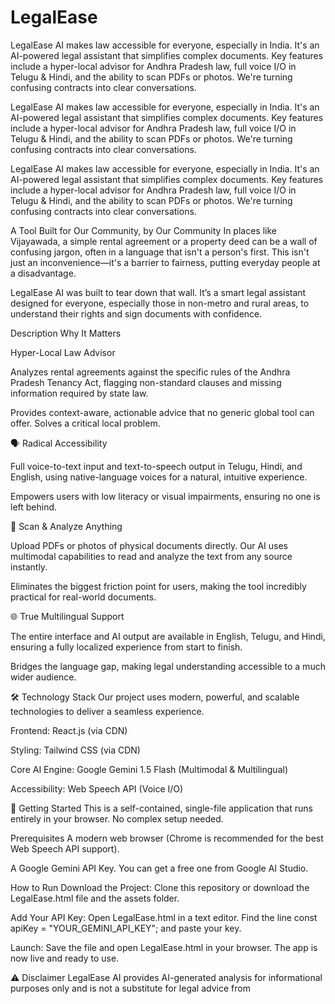 # LegalEase
LegalEase AI makes law accessible for everyone, especially in India. It's an AI-powered legal assistant that simplifies complex documents. Key features include a hyper-local advisor for Andhra Pradesh law, full voice I/O in Telugu &amp; Hindi, and the ability to scan PDFs or photos. We're turning confusing contracts into clear conversations.

LegalEase AI makes law accessible for everyone, especially in India. It's an AI-powered legal assistant that simplifies complex documents. Key features include a hyper-local advisor for Andhra Pradesh law, full voice I/O in Telugu & Hindi, and the ability to scan PDFs or photos. We're turning confusing contracts into clear conversations.

LegalEase AI makes law accessible for everyone, especially in India. It's an AI-powered legal assistant that simplifies complex documents. Key features include a hyper-local advisor for Andhra Pradesh law, full voice I/O in Telugu & Hindi, and the ability to scan PDFs or photos. We're turning confusing contracts into clear conversations.

A Tool Built for Our Community, by Our Community In places like Vijayawada, a simple rental agreement or a property deed can be a wall of confusing jargon, often in a language that isn't a person's first. This isn't just an inconvenience—it's a barrier to fairness, putting everyday people at a disadvantage.

LegalEase AI was built to tear down that wall. It’s a smart legal assistant designed for everyone, especially those in non-metro and rural areas, to understand their rights and sign documents with confidence.

Description Why It Matters

Hyper-Local Law Advisor

Analyzes rental agreements against the specific rules of the Andhra Pradesh Tenancy Act, flagging non-standard clauses and missing information required by state law.

Provides context-aware, actionable advice that no generic global tool can offer. Solves a critical local problem.

🗣️ Radical Accessibility

Full voice-to-text input and text-to-speech output in Telugu, Hindi, and English, using native-language voices for a natural, intuitive experience.

Empowers users with low literacy or visual impairments, ensuring no one is left behind.

📄 Scan & Analyze Anything

Upload PDFs or photos of physical documents directly. Our AI uses multimodal capabilities to read and analyze the text from any source instantly.

Eliminates the biggest friction point for users, making the tool incredibly practical for real-world documents.

🌐 True Multilingual Support

The entire interface and AI output are available in English, Telugu, and Hindi, ensuring a fully localized experience from start to finish.

Bridges the language gap, making legal understanding accessible to a much wider audience.

🛠️ Technology Stack Our project uses modern, powerful, and scalable technologies to deliver a seamless experience.

Frontend: React.js (via CDN)

Styling: Tailwind CSS (via CDN)

Core AI Engine: Google Gemini 1.5 Flash (Multimodal & Multilingual)

Accessibility: Web Speech API (Voice I/O)

🚀 Getting Started This is a self-contained, single-file application that runs entirely in your browser. No complex setup needed.

Prerequisites A modern web browser (Chrome is recommended for the best Web Speech API support).

A Google Gemini API Key. You can get a free one from Google AI Studio.

How to Run Download the Project: Clone this repository or download the LegalEase.html file and the assets folder.

Add Your API Key: Open LegalEase.html in a text editor. Find the line const apiKey = "YOUR_GEMINI_API_KEY"; and paste your key.

Launch: Save the file and open LegalEase.html in your browser. The app is now live and ready to use.

⚠️ Disclaimer LegalEase AI provides AI-generated analysis for informational purposes only and is not a substitute for legal advice from

